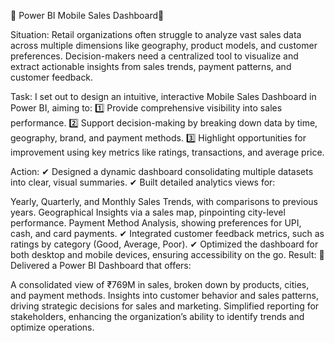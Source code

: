 🌟 Power BI Mobile Sales Dashboard🌟

Situation:
Retail organizations often struggle to analyze vast sales data across multiple dimensions like geography, product models, and customer preferences. Decision-makers need a centralized tool to visualize and extract actionable insights from sales trends, payment patterns, and customer feedback.

Task:
I set out to design an intuitive, interactive Mobile Sales Dashboard in Power BI, aiming to:
1️⃣ Provide comprehensive visibility into sales performance.
2️⃣ Support decision-making by breaking down data by time, geography, brand, and payment methods.
3️⃣ Highlight opportunities for improvement using key metrics like ratings, transactions, and average price.

Action:
✔ Designed a dynamic dashboard consolidating multiple datasets into clear, visual summaries.
✔ Built detailed analytics views for:

Yearly, Quarterly, and Monthly Sales Trends, with comparisons to previous years.
Geographical Insights via a sales map, pinpointing city-level performance.
Payment Method Analysis, showing preferences for UPI, cash, and card payments.
✔ Integrated customer feedback metrics, such as ratings by category (Good, Average, Poor).
✔ Optimized the dashboard for both desktop and mobile devices, ensuring accessibility on the go.
Result:
🎯 Delivered a Power BI Dashboard that offers:

A consolidated view of ₹769M in sales, broken down by products, cities, and payment methods.
Insights into customer behavior and sales patterns, driving strategic decisions for sales and marketing.
Simplified reporting for stakeholders, enhancing the organization’s ability to identify trends and optimize operations.
